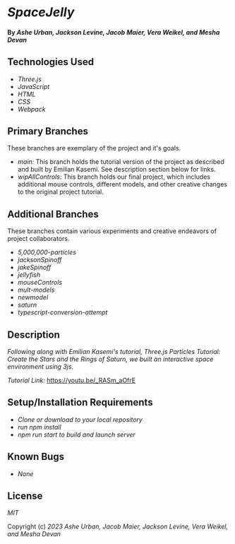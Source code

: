 # _SpaceJelly_

#### By _Ashe Urban, Jackson Levine, Jacob Maier, Vera Weikel, and Mesha Devan_

#### 

## Technologies Used

- _Three.js_
- _JavaScript_
- _HTML_
- _CSS_
- _Webpack_

## Primary Branches 
These branches are exemplary of the project and it's goals.

- _main:_ This branch holds the tutorial version of the project as described and built by Emilian Kasemi. See description section below for links.
- _wipAllControls:_ This branch holds our final project, which includes additional mouse controls, different models, and other creative changes to the original project tutorial. 

## Additional Branches 
These branches contain various experiments and creative endeavors of project collaborators.

- _5,000,000-particles_
- _jacksonSpinoff_
- _jakeSpinoff_
- _jellyfish_
- _mouseControls_
- _mult-models_
- _newmodel_
- _saturn_
- _typescript-conversion-attempt_


## Description

_Following along with Emilian Kasemi's tutorial, Three.js Particles Tutorial: Create the Stars and the Rings of Saturn, we built an interactive space environment using 3js._

_Tutorial Link:_ https://youtu.be/_RASm_aOfrE

## Setup/Installation Requirements

- _Clone or download to your local repository_
- _run npm install_
- _npm run start to build and launch server_

## Known Bugs

- _None_

## License

_MIT_

Copyright (c) _2023_ _Ashe Urban, Jacob Maier, Jackson Levine, Vera Weikel, and Mesha Devan_
